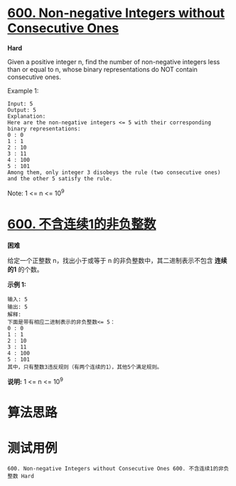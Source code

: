 # [600. Non-negative Integers without Consecutive Ones][enTitle]

**Hard**

Given a positive integer n, find the number of non-negative integers less than or equal to n, whose binary representations do NOT contain consecutive ones.

Example 1:

```
Input: 5
Output: 5
Explanation: 
Here are the non-negative integers <= 5 with their corresponding binary representations:
0 : 0
1 : 1
2 : 10
3 : 11
4 : 100
5 : 101
Among them, only integer 3 disobeys the rule (two consecutive ones) and the other 5 satisfy the rule. 

```



Note: 1 <= n <= 10<sup>9</sup>


# [600. 不含连续1的非负整数][cnTitle]

**困难**

给定一个正整数 n，找出小于或等于 n 的非负整数中，其二进制表示不包含 **连续的1** 的个数。

**示例 1:** 

```
输入: 5
输出: 5
解释: 
下面是带有相应二进制表示的非负整数<= 5：
0 : 0
1 : 1
2 : 10
3 : 11
4 : 100
5 : 101
其中，只有整数3违反规则（有两个连续的1），其他5个满足规则。
```

**说明:**  1 <= n <= 10<sup>9</sup>




# 算法思路

# 测试用例
```
600. Non-negative Integers without Consecutive Ones 600. 不含连续1的非负整数 Hard
```

[enTitle]: https://leetcode.com/problems/non-negative-integers-without-consecutive-ones/
[cnTitle]: https://leetcode-cn.com/problems/non-negative-integers-without-consecutive-ones/
